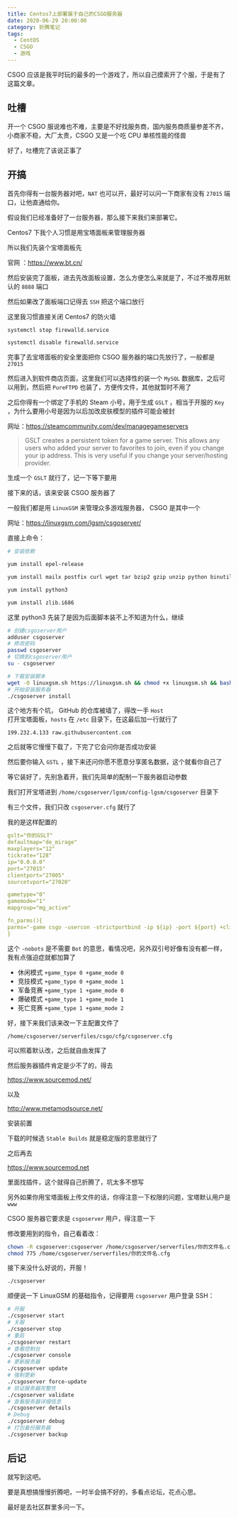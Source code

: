 ```yaml
---
title: Centos7上部署属于自己的CSGO服务器
date: 2020-06-29 20:00:00
category: 折腾笔记
tags:
  - CentOS
  - CSGO
  - 游戏
---
```


CSGO 应该是我平时玩的最多的一个游戏了，所以自己摸索开了个服，于是有了这篇文章。

## 吐槽

开一个 CSGO 服说难也不难，主要是不好找服务商，国内服务商质量参差不齐，小商家不稳，大厂太贵，CSGO 又是一个吃 CPU 单核性能的怪兽

好了，吐槽完了该说正事了

## 开搞

首先你得有一台服务器对吧，`NAT` 也可以开，最好可以问一下商家有没有 `27015` 端口，让他直通给你。

假设我们已经准备好了一台服务器，那么接下来我们来部署它。

Centos7 下我个人习惯是用宝塔面板来管理服务器

所以我们先装个宝塔面板先

官网 ：<https://www.bt.cn/>

然后安装完了面板，进去先改面板设置，怎么方便怎么来就是了，不过不推荐用默认的 `8888` 端口

然后如果改了面板端口记得去 `SSH` 把这个端口放行

这里我习惯直接关闭 Centos7 的防火墙

```bash
systemctl stop firewalld.service

systemctl disable firewalld.service
```

完事了去宝塔面板的安全里面把你 CSGO 服务器的端口先放行了，一般都是 `27015`

然后进入到软件商店页面，这里我们可以选择性的装一个 `MySQL` 数据库，之后可以用到，然后把 `PureFTPD` 也装了，方便传文件，其他就暂时不用了

之后你得有一个绑定了手机的 Steam 小号，用于生成 `GSLT` ，相当于开服的 `Key` ，为什么要用小号是因为以后加改皮肤模型的插件可能会被封

网址：<https://steamcommunity.com/dev/managegameservers>

> GSLT creates a persistent token for a game server. This allows any users who added your server to favorites to join, even if you change your ip address. This is very useful if you change your server/hosting provider.

生成一个 `GSLT` 就行了，记一下等下要用

接下来的话，该来安装 CSGO 服务器了

一般我们都是用 `LinuxGSM` 来管理众多游戏服务器， CSGO 是其中一个

网址：<https://linuxgsm.com/lgsm/csgoserver/>

直接上命令：

```bash
# 安装依赖

yum install epel-release

yum install mailx postfix curl wget tar bzip2 gzip unzip python binutils bc jq tmux glibc.i686 libstdc++ libstdc++.i686

yum install python3

yum install zlib.i686
```

这里 python3 先装了是因为后面脚本装不上不知道为什么，继续

```bash
# 创建csgoserver用户
adduser csgoserver
# 修改密码
passwd csgoserver
# 切换到csgoserver用户
su - csgoserver

# 下载安装脚本
wget -O linuxgsm.sh https://linuxgsm.sh && chmod +x linuxgsm.sh && bash linuxgsm.sh csgoserver
# 开始安装服务器
./csgoserver install
```

这个地方有个坑， GitHub 的仓库被墙了，得改一手 `Host`  
打开宝塔面板，`hosts` 在 `/etc` 目录下，在这最后加一行就行了

`199.232.4.133 raw.githubusercontent.com`

之后就等它慢慢下载了，下完了它会问你是否成功安装

然后要你输入 `GSTL` ，接下来还问你愿不愿意分享匿名数据，这个就看你自己了

等它装好了，先别急着开，我们先简单的配制一下服务器启动参数

我们打开宝塔进到 `/home/csgoserver/lgsm/config-lgsm/csgoserver` 目录下

有三个文件，我们只改 `csgoserver.cfg` 就行了

我的是这样配置的

```yml
gslt="你的GSLT"
defaultmap="de_mirage"
maxplayers="12"
tickrate="128"
ip="0.0.0.0"
port="27015"
clientport="27005"
sourcetvport="27020"

gametype="0"
gamemode="1"
mapgroup="mg_active"

fn_parms(){
parms="-game csgo -usercon -strictportbind -ip ${ip} -port ${port} +clientport ${clientport} +tv_port ${sourcetvport} +sv_setsteamaccount ${gslt} -tickrate ${tickrate} +map ${defaultmap} -maxplayers_override ${maxplayers} +mapgroup ${mapgroup} +game_type ${gametype} +game_mode ${gamemode} -nobots"
}
```

这个 `-nobots` 是不需要 `Bot` 的意思，看情况吧，另外双引号好像有没有都一样，我有点强迫症就都加算了

- 休闲模式 `+game_type 0 +game_mode 0`
- 竞技模式 `+game_type 0 +game_mode 1`
- 军备竞赛 `+game_type 1 +game_mode 0`
- 爆破模式 `+game_type 1 +game_mode 1`
- 死亡竞赛 `+game_type 1 +game_mode 2`

好，接下来我们该来改一下主配置文件了  

`/home/csgoserver/serverfiles/csgo/cfg/csgoserver.cfg`  

可以照着默认改，之后就自由发挥了

然后服务器插件肯定是少不了的，得去

<https://www.sourcemod.net/>

以及

<http://www.metamodsource.net/>

安装前置

下载的时候选 `Stable Builds` 就是稳定版的意思就行了

之后再去

<https://www.sourcemod.net>

里面找插件，这个就得自己折腾了，坑太多不想写

另外如果你用宝塔面板上传文件的话，你得注意一下权限的问题，宝塔默认用户是 `www`

CSGO 服务器它要求是 `csgoserver` 用户，得注意一下

修改要用到的指令，自己看着改：

```bash
chown -R csgoserver:csgoserver /home/csgoserver/serverfiles/你的文件名.cfg
chmod 775 /home/csgoserver/serverfiles/你的文件名.cfg
```

接下来没什么好说的，开服！

```bash
./csgoserver
```

顺便说一下 LinuxGSM 的基础指令，记得要用 `csgoserver` 用户登录 SSH：

```bash
# 开服
./csgoserver start
# 关服
./csgoserver stop
# 重启
./csgoserver restart
# 查看控制台
./csgoserver console
# 更新服务器
./csgoserver update
# 强制更新
./csgoserver force-update
# 验证服务器完整性
./csgoserver validate
# 查看服务器详细信息
./csgoserver details
# Debug
./csgoserver debug
# 打包备份服务器
./csgoserver backup
```

## 后记

就写到这吧。

要是真想搞慢慢折腾吧，一时半会搞不好的，多看点论坛，花点心思。

最好是去社区群里多问一下。
